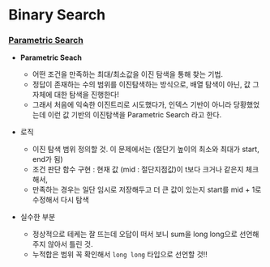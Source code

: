 # Binary Search

### [Parametric Search](https://www.acmicpc.net/problem/2805)
- **Parametric Seach**
  - 어떤 조건을 만족하는 최대/최소값을 이진 탐색을 통해 찾는 기법. 
  - 정답이 존재하는 수의 범위를 이진탐색하는 방식으로, 배열 탐색이 아닌, 값 그 자체에 대한 탐색을 진행한다! 
  - 그래서 처음에 익숙한 이진트리로 시도했다가, 인덱스 기반이 아니라 당황했었는데 이런 값 기반의 이진탐색을 Parametric Search 라고 한다. 

- 로직 
  - 이진 탐색 범위 정의할 것. 이 문제에서는 (절단기 높이의 최소와 최대가 start, end가 됨)
  - 조건 판단 함수 구현 : 현재 값 (mid : 절단지점값)이 t보다 크거나 같은지 체크해서, 
  - 만족하는 경우는 일단 임시로 저장해두고 더 큰 값이 있는지 start를 mid + 1로 수정해서 다시 탐색 
  
- 실수한 부분 
  - 정상적으로 테케는 잘 뜨는데 오답이 떠서 보니 sum을 long long으로 선언해주지 않아서 틀린 것. 
  - 누적합은 범위 꼭 확인해서 `long long` 타입으로 선언할 것!! 

<br><br>
